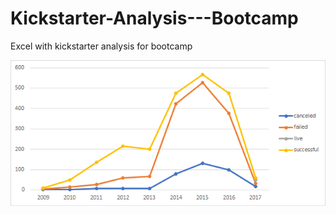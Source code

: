 # Kickstarter-Analysis---Bootcamp
Excel with kickstarter analysis for bootcamp

![image 1](https://github.com/smulhern03-bootcamp/Kickstarter-Analysis---Bootcamp/blob/master/Outcomes%20based%20upon%20launch%20date.png)
